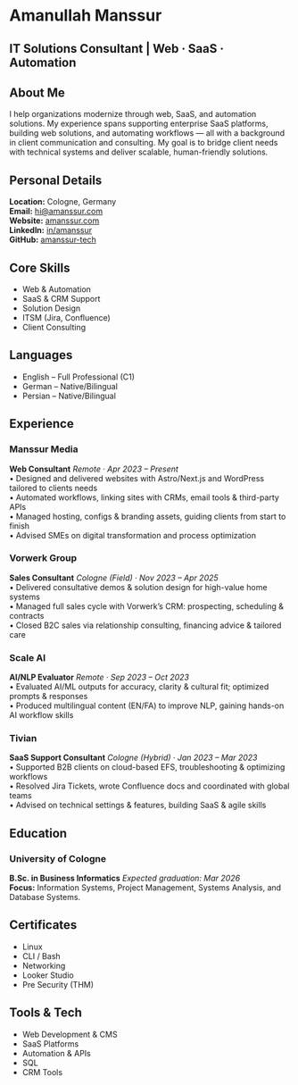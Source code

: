 # Amanullah Manssur

## IT Solutions Consultant | Web · SaaS · Automation

<!-- col:left -->
## About Me  

I help organizations modernize through web, SaaS, and automation solutions. My experience spans supporting enterprise SaaS platforms, building web solutions, and automating workflows — all with a background in client communication and consulting. My goal is to bridge client needs with technical systems and deliver scalable, human-friendly solutions.

## Personal Details  

**Location:** Cologne, Germany  
**Email:** [hi@amanssur.com](mailto:hi@amanssur.com)  
**Website:** [amanssur.com](https://amanssur.com)  
**LinkedIn:** [in/amanssur](https://linkedin.com/in/amanssur)  
**GitHub:** [amanssur-tech](https://github.com/amanssur-tech)  

## Core Skills  

- Web & Automation
- SaaS & CRM Support 
- Solution Design  
- ITSM (Jira, Confluence)  
- Client Consulting 

## Languages  

- English – Full Professional (C1)  
- German – Native/Bilingual  
- Persian – Native/Bilingual  

<!-- col:right -->
## Experience  

### Manssur Media  
**Web Consultant**  _Remote · Apr 2023 – Present_  
• Designed and delivered websites with Astro/Next.js and WordPress tailored to clients needs  
• Automated workflows, linking sites with CRMs, email tools & third-party APIs  
• Managed hosting, configs & branding assets, guiding clients from start to finish  
• Advised SMEs on digital transformation and process optimization 

### Vorwerk Group  
**Sales Consultant**  _Cologne (Field) · Nov 2023 – Apr 2025_  
• Delivered consultative demos & solution design for high-value home systems  
• Managed full sales cycle with Vorwerk’s CRM: prospecting, scheduling & contracts  
• Closed B2C sales via relationship consulting, financing advice & tailored care  

### Scale AI  
**AI/NLP Evaluator**  _Remote · Sep 2023 – Oct 2023_  
• Evaluated AI/ML outputs for accuracy, clarity & cultural fit; optimized prompts & responses  
• Produced multilingual content (EN/FA) to improve NLP, gaining hands-on AI workflow skills 

### Tivian  
**SaaS Support Consultant**  _Cologne (Hybrid) · Jan 2023 – Mar 2023_  
• Supported B2B clients on cloud-based EFS, troubleshooting & optimizing workflows  
• Resolved Jira Tickets, wrote Confluence docs and coordinated with global teams  
• Advised on technical settings & features, building SaaS & agile skills  

## Education  

### University of Cologne 
**B.Sc. in Business Informatics** _Expected graduation: Mar 2026_  
**Focus:** Information Systems, Project Management, Systems Analysis, and Database Systems.

## Certificates

- Linux  
- CLI / Bash  
- Networking  
- Looker Studio  
- Pre Security (THM)   

## Tools & Tech  

- Web Development & CMS
- SaaS Platforms
- Automation & APIs 
- SQL  
- CRM Tools